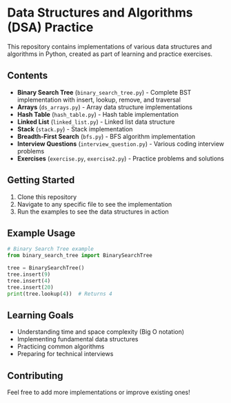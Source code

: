 # Data Structures and Algorithms (DSA) Practice

This repository contains implementations of various data structures and algorithms in Python, created as part of learning and practice exercises.

## Contents

- **Binary Search Tree** (`binary_search_tree.py`) - Complete BST implementation with insert, lookup, remove, and traversal
- **Arrays** (`ds_arrays.py`) - Array data structure implementations
- **Hash Table** (`hash_table.py`) - Hash table implementation
- **Linked List** (`linked_list.py`) - Linked list data structure
- **Stack** (`stack.py`) - Stack implementation
- **Breadth-First Search** (`bfs.py`) - BFS algorithm implementation
- **Interview Questions** (`interview_question.py`) - Various coding interview problems
- **Exercises** (`exercise.py`, `exercise2.py`) - Practice problems and solutions

## Getting Started

1. Clone this repository
2. Navigate to any specific file to see the implementation
3. Run the examples to see the data structures in action

## Example Usage

```python
# Binary Search Tree example
from binary_search_tree import BinarySearchTree

tree = BinarySearchTree()
tree.insert(9)
tree.insert(4)
tree.insert(20)
print(tree.lookup(4))  # Returns 4
```

## Learning Goals

- Understanding time and space complexity (Big O notation)
- Implementing fundamental data structures
- Practicing common algorithms
- Preparing for technical interviews

## Contributing

Feel free to add more implementations or improve existing ones!
